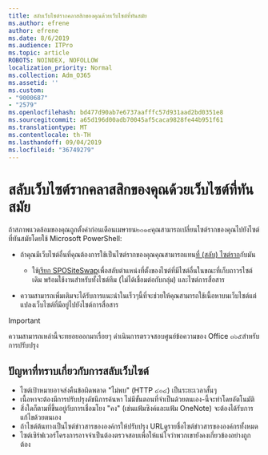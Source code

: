 ```yaml
---
title: สลับเว็บไซต์รากคลาสสิกของคุณด้วยเว็บไซต์ที่ทันสมัย
ms.author: efrene
author: efrene
ms.date: 8/6/2019
ms.audience: ITPro
ms.topic: article
ROBOTS: NOINDEX, NOFOLLOW
localization_priority: Normal
ms.collection: Adm_O365
ms.assetid: ''
ms.custom:
- "9000687"
- "2579"
ms.openlocfilehash: bd477d90ab7e6737aafffc57d931aad2bd0351e8
ms.sourcegitcommit: a65d196d00adb70045af5caca9828fe44b951f61
ms.translationtype: MT
ms.contentlocale: th-TH
ms.lasthandoff: 09/04/2019
ms.locfileid: "36749279"
---
```

# <a name="swap-your-classic-root-site-with-a-modern-site"></a>สลับเว็บไซต์รากคลาสสิกของคุณด้วยเว็บไซต์ที่ทันสมัย

ถ้าสภาพแวดล้อมของคุณถูกตั้งค่าก่อนเดือนเมษายน๒๐๑๙คุณสามารถเปลี่ยนไซต์รากของคุณไปยังไซต์ที่ทันสมัยโดยใช้ Microsoft PowerShell:

- ถ้าคุณมีเว็บไซต์อื่นที่คุณต้องการใช้เป็นไซต์รากของคุณคุณสามารถแทน[ที่ (สลับ) ไซต์ราก](https://docs.microsoft.com/sharepoint/modern-root-site)กับมัน 
    - ใช้[เรียก SPOSiteSwap](https://docs.microsoft.com/powershell/module/sharepoint-online/invoke-spositeswap?view=sharepoint-ps)เพื่อสลับตำแหน่งที่ตั้งของไซต์ที่มีไซต์อื่นในขณะที่เก็บถาวรไซต์เดิม พร้อมใช้งานสำหรับทั้งไซต์ทีม (ไม่ได้เชื่อมต่อกับกลุ่ม) และไซต์การสื่อสาร 

- ความสามารถเพิ่มเติมจะได้รับการแนะนำในเร็วๆนี้ที่จะช่วยให้คุณสามารถใช้เนื้อหาบนเว็บไซต์แต่แปลงเว็บไซต์ที่มีอยู่ไปยังไซต์การสื่อสาร 
>[!Important]
>ความสามารถเหล่านี้จะทยอยออกมาเรื่อยๆ ดำเนินการตรวจสอบศูนย์ข้อความของ Office ๓๖๕สำหรับการปรับปรุง 

## <a name="known-issues-with-swapping-sites"></a>ปัญหาที่ทราบเกี่ยวกับการสลับเว็บไซต์

- ไซต์เป้าหมายอาจส่งคืนข้อผิดพลาด "ไม่พบ" (HTTP ๔๐๔) เป็นระยะเวลาสั้นๆ
- เนื้อหาจะต้องมีการปรับปรุงดัชนีการค้นหา ไม่มีขั้นตอนที่จำเป็นด้วยตนเอง-นี้จะทำโดยอัตโนมัติ
- สิ่งใดก็ตามที่ขึ้นอยู่กับการเชื่อมโยง "คง" (เช่นแฟ้มซิงค์และแฟ้ม OneNote) จะต้องได้รับการแก้ไขด้วยตนเอง
- ถ้าไซต์ต้นทางเป็นไซต์ข่าวสารขององค์กรให้ปรับปรุง URLดูรายชื่อไซต์ข่าวสารขององค์กรทั้งหมด
- ไซต์เซิร์ฟเวอร์โครงการอาจจำเป็นต้องตรวจสอบเพื่อให้แน่ใจว่าพวกเขายังคงเกี่ยวข้องอย่างถูกต้อง





